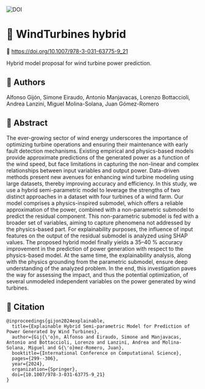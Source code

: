 ![DOI](https://img.shields.io/badge/DOI-10.1007%2F978--3--031--63775--9__21-blue)

# 📄 WindTurbines hybrid

🔗 https://doi.org/10.1007/978-3-031-63775-9_21

Hybrid model proposal for wind turbine power prediction.

## 👥 Authors

Alfonso Gijón, Simone Eiraudo, Antonio Manjavacas, Lorenzo Bottaccioli, Andrea Lanzini, Miguel Molina-Solana, Juan Gómez-Romero

## 📖 Abstract

The ever-growing sector of wind energy underscores the importance of optimizing turbine operations and ensuring their maintenance with early fault detection mechanisms. Existing empirical and physics-based models provide approximate predictions of the generated power as a function of the wind speed, but face limitations in capturing the non-linear and complex relationships between input variables and output power. Data-driven methods present new avenues for enhancing wind turbine modeling using large datasets, thereby improving accuracy and efficiency. In this study, we use a hybrid semi-parametric model to leverage the strengths of two distinct approaches in a dataset with four turbines of a wind farm. Our model comprises a physics-inspired submodel, which offers a reliable approximation of the power, combined with a non-parametric submodel to predict the residual component. This non-parametric submodel is fed with a broader set of variables, aiming to capture phenomena not addressed by the physics-based part. For explainability purposes, the influence of input features on the output of the residual submodel is analyzed using SHAP values. The proposed hybrid model finally yields a 35–40 % accuracy improvement in the prediction of power generation with respect to the physics-based model. At the same time, the explainability analysis, along with the physics grounding from the parametric submodel, ensure deep understanding of the analyzed problem. In the end, this investigation paves the way for assessing the impact, and thus the potential optimization, of several unmodeled independent variables on the power generated by wind turbines.

## 📝 Citation

```
@inproceedings{gijon2024explainable,
  title={Explainable Hybrid Semi-parametric Model for Prediction of Power Generated by Wind Turbines},
  author={Gij{\'o}n, Alfonso and Eiraudo, Simone and Manjavacas, Antonio and Bottaccioli, Lorenzo and Lanzini, Andrea and Molina-Solana, Miguel and G{\'o}mez-Romero, Juan},
  booktitle={International Conference on Computational Science},
  pages={299--306},
  year={2024},
  organization={Springer},
  doi={10.1007/978-3-031-63775-9_21}
}
```
